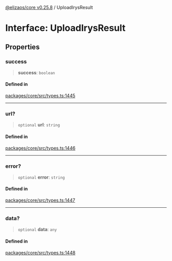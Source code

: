 [@elizaos/core v0.25.8](../index.md) / UploadIrysResult

# Interface: UploadIrysResult

## Properties

### success

> **success**: `boolean`

#### Defined in

[packages/core/src/types.ts:1445](https://github.com/elizaOS/eliza/blob/main/packages/core/src/types.ts#L1445)

***

### url?

> `optional` **url**: `string`

#### Defined in

[packages/core/src/types.ts:1446](https://github.com/elizaOS/eliza/blob/main/packages/core/src/types.ts#L1446)

***

### error?

> `optional` **error**: `string`

#### Defined in

[packages/core/src/types.ts:1447](https://github.com/elizaOS/eliza/blob/main/packages/core/src/types.ts#L1447)

***

### data?

> `optional` **data**: `any`

#### Defined in

[packages/core/src/types.ts:1448](https://github.com/elizaOS/eliza/blob/main/packages/core/src/types.ts#L1448)
